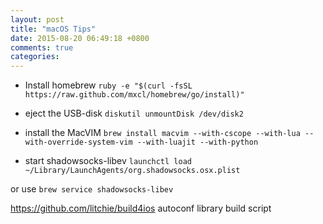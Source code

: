 ```yaml
---
layout: post
title: "macOS Tips"
date: 2015-08-20 06:49:18 +0800
comments: true
categories:
---
```

- Install homebrew
`ruby -e "$(curl -fsSL https://raw.github.com/mxcl/homebrew/go/install)"`

- eject the USB-disk
`diskutil unmountDisk /dev/disk2`

- install the MacVIM
`brew install macvim --with-cscope --with-lua --with-override-system-vim --with-luajit --with-python`

- start shadowsocks-libev
`launchctl load ~/Library/LaunchAgents/org.shadowsocks.osx.plist` 

or use
`brew service shadowsocks-libev`

https://github.com/litchie/build4ios autoconf library build script

